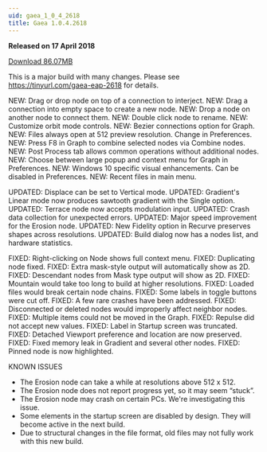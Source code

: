 ```yaml
---
uid: gaea_1_0_4_2618
title: Gaea 1.0.4.2618
---
```



**Released on 17 April 2018**

<a href="http://viridian.quadspinner.com/gaea/Gaea-EAP-2618.exe">Download 86.07MB</a> <br>


<div class="release-note">

This is a major build with many changes.
Please see https://tinyurl.com/gaea-eap-2618 for details.

NEW: Drag or drop node on top of a connection to interject.
NEW: Drag a connection into empty space to create a new node.
NEW: Drop a node on another node to connect them.
NEW: Double click node to rename.
NEW: Customize orbit mode controls.
NEW: Bezier connections option for Graph.
NEW: Files always open at 512 preview resolution. Change in Preferences.
NEW: Press F8 in Graph to combine selected nodes via Combine nodes.
NEW: Post Process tab allows common operations without additional nodes.
NEW: Choose between large popup and context menu for Graph in Preferences.
NEW: Windows 10 specific visual enhancements. Can be disabled in Preferences.
NEW: Recent files in main menu.

UPDATED: Displace can be set to Vertical mode.
UPDATED: Gradient's Linear mode now produces sawtooth gradient with the Single option.
UPDATED: Terrace node now accepts modulation input.
UPDATED: Crash data collection for unexpected errors.
UPDATED: Major speed improvement for the Erosion node.
UPDATED: New Fidelity option in Recurve preserves shapes across resolutions.
UPDATED: Build dialog now has a nodes list, and hardware statistics.

FIXED: Right-clicking on Node shows full context menu.
FIXED: Duplicating node fixed.
FIXED: Extra mask-style output will automatically show as 2D.
FIXED: Descendant nodes from Mask type output will show as 2D.
FIXED: Mountain would take too long to build at higher resolutions.
FIXED: Loaded files would break certain node chains.
FIXED: Some labels in toggle buttons were cut off.
FIXED: A few rare crashes have been addressed.
FIXED: Disconnected or deleted nodes would improperly affect neighbor nodes.
FIXED: Multiple items could not be moved in the Graph.
FIXED: Repulse did not accept new values.
FIXED: Label in Startup screen was truncated.
FIXED: Detached Viewport preference and location are now preserved.
FIXED: Fixed memory leak in Gradient and several other nodes.
FIXED: Pinned node is now highlighted.

KNOWN ISSUES
- The Erosion node can take a while at resolutions above 512 x 512.
- The Erosion node does not report progress yet, so it may seem “stuck”.
- The Erosion node may crash on certain PCs. We're investigating this issue.
- Some elements in the startup screen are disabled by design. They will become active in the next build.
- Due to structural changes in the file format, old files may not fully work with this new build.

</div>
